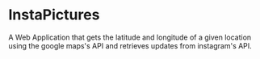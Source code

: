 # InstaPictures
A Web Application that gets the latitude and longitude of a given location using the google maps's API and retrieves updates from instagram's API.
